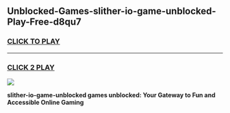 
## Unblocked-Games-slither-io-game-unblocked-Play-Free-d8qu7
<h3>
<a href="https://premium76.site?title=slither-io-game-unblocked&ref=12A">CLICK TO PLAY</a></h3>
<hr>

<h3>
<a href="https://premium76.site?title=slither-io-game-unblocked&ref=12A">CLICK 2 PLAY</a>
  
</h3>

<a href="https://premium76.site?title=slither-io-game-unblocked&ref=12A"><img src="https://clearcache.store/games.png"></a>


**slither-io-game-unblocked games unblocked: Your Gateway to Fun and Accessible Online Gaming**
